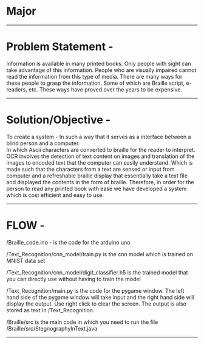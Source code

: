 # Major
---------------------------------------------------------------------------------------------------------------------------------------------------------------------
# Problem Statement - 
Information is available in many printed books.
Only people with sight can take advantage of this information.
People who are visually impaired cannot read the information from this type of media.
There are many ways for these people to grasp the information.
Some of which are Braille script, e-readers, etc.
These ways have proved over the years to be expensive.

--------------------------------------------------------------------------------------------------------------------------------------------------------------------

# Solution/Objective - 
To create a system - 
In such a way that  it serves as a interface between a blind person and a computer.  
In which Ascii characters are converted to braille for the reader to interpret. 
OCR involves the detection of text content on images and translation of the images to encoded text that the computer can easily understand. 
Which is made such that the characters from a text are sensed or input from computer and  a refreshable braille display that essentially take a text file and displayed the contents in the form of braille. 
Therefore, in order for the person to read any printed book with ease we have developed a system which is cost efficient and easy to use.

--------------------------------------------------------------------------------------------------------------------------------------------------------------------------

# FLOW -


/Braille_code.ino - is the code for the arduino uno

/Text_Recognition/cnn_model/train.py is the cnn model which is trained on MNIST data set

/Text_Recognition/cnn_model/digit_classifier.h5 is the trained model that you can directly use without having to train the model

/Text_Recognition/main.py is the code for the pygame window. The left hand side of the pygame window will take input and the right hand side will display the output. 
                          Use right click to clear the screen.
                          The output is also stored as text in /Text_Recognition.
                          
/Braille/src is the main code in which you need to run the file /Braille/src/StegnographyInText.java

------------------------------------------------------------------------------------------------------------------------------------------------------------------------------
